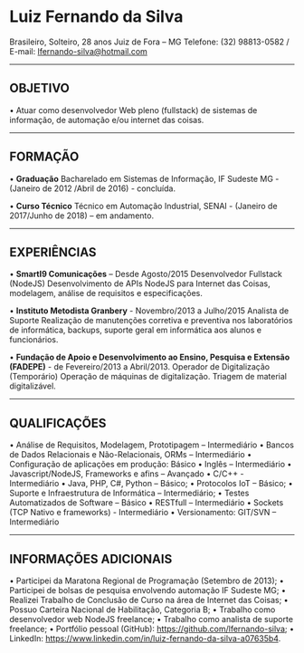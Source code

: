 # **Luiz Fernando da Silva**

Brasileiro, Solteiro, 28 anos
Juiz de Fora – MG
Telefone: (32) 98813-0582 / E-mail: lfernando-silva@hotmail.com

----------
## OBJETIVO
•	Atuar como desenvolvedor Web pleno (fullstack) de sistemas de informação, de automação e/ou internet das coisas.

----------
## FORMAÇÃO

•	**Graduação**
Bacharelado em Sistemas de Informação, IF Sudeste MG -(Janeiro de 2012 /Abril de 2016) - concluída.

•	**Curso Técnico**
Técnico em Automação Industrial, SENAI -  (Janeiro de 2017/Junho de 2018) – em andamento.

----------
## EXPERIÊNCIAS

•	**SmartI9 Comunicações** – Desde Agosto/2015
Desenvolvedor Fullstack (NodeJS)
Desenvolvimento de APIs NodeJS para Internet das Coisas, modelagem, análise de requisitos e especificações.

•	**Instituto Metodista Granbery** - Novembro/2013 a Julho/2015
Analista de Suporte
Realização de manutenções corretiva e preventiva nos laboratórios de informática, backups, suporte geral em informática aos alunos e funcionários. 

•	**Fundação de Apoio e Desenvolvimento ao Ensino, Pesquisa e Extensão (FADEPE)** - de Fevereiro/2013 a Abril/2013.
Operador de Digitalização (Temporário)
Operação de máquinas de digitalização. Triagem de material digitalizável.

----------
## QUALIFICAÇÕES

•	Análise de Requisitos, Modelagem, Prototipagem – Intermediário
•	Bancos de Dados Relacionais e Não-Relacionais, ORMs – Intermediário
•	Configuração de aplicações em produção: Básico
•	Inglês – Intermediário
•	Javascript/NodeJS, Frameworks e afins – Avançado
•	C/C++ - Intermediário
•	Java, PHP, C#, Python – Básico;
•	Protocolos IoT – Básico;
•	Suporte e Infraestrutura de Informática – Intermediário;
•	Testes Automatizados de Software – Básico
•	RESTfull – Intermediário
•	Sockets (TCP Nativo e frameworks) - Intermediário
•	Versionamento: GIT/SVN – Intermediário

----------
## INFORMAÇÕES ADICIONAIS

•	Participei da Maratona Regional de Programação (Setembro de 2013);
•	Participei de bolsas de pesquisa envolvendo automação IF Sudeste MG;
•	Realizei Trabalho de Conclusão de Curso na área de Internet das Coisas;
•	Possuo Carteira Nacional de Habilitação, Categoria B;
•	Trabalho como desenvolvedor web NodeJS freelance;
•	Trabalho como analista de suporte freelance;
•	Portfólio pessoal (GitHub): https://github.com/lfernando-silva;
•	LinkedIn: https://www.linkedin.com/in/luiz-fernando-da-silva-a07635b4.
